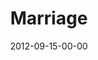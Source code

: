 ---
layout: message
category: message
series: "Knock-Off"
title: "Marriage"
date: 2012-09-15-00-00
message_id: 747
audio: "http://s3.amazonaws.com/crossroads-media/media/legacy/mp3/KnockOff_01.mp3"
audio-duration: "34:43"
program: "http://s3.amazonaws.com/crossroads-media/media/legacy/documents/09_15-16_12Program_OAKLEY.pdf"
description: "Brian Tome talks about what real marriage looks like."
video: "https://s3.amazonaws.com/crossroadsvideomessages/KnockOff_01.mp4"
video-duration: "34:48"
video-image: "http://s3.amazonaws.com/crossroads-media/images/legacy/content/KnockOff_01_Still.jpg"
explicit: "N"
---